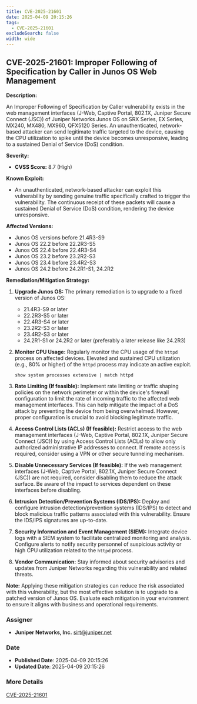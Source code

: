 ```yaml
---
title: CVE-2025-21601
date: 2025-04-09 20:15:26
tags:
  - CVE-2025-21601
excludeSearch: false
width: wide
---
```


## CVE-2025-21601: Improper Following of Specification by Caller in Junos OS Web Management

**Description:**

An Improper Following of Specification by Caller vulnerability exists in the web management interfaces (J-Web, Captive Portal, 802.1X, Juniper Secure Connect (JSC)) of Juniper Networks Junos OS on SRX Series, EX Series, MX240, MX480, MX960, QFX5120 Series. An unauthenticated, network-based attacker can send legitimate traffic targeted to the device, causing the CPU utilization to spike until the device becomes unresponsive, leading to a sustained Denial of Service (DoS) condition.

**Severity:**

*   **CVSS Score:** 8.7 (High)

**Known Exploit:**

*   An unauthenticated, network-based attacker can exploit this vulnerability by sending genuine traffic specifically crafted to trigger the vulnerability. The continuous receipt of these packets will cause a sustained Denial of Service (DoS) condition, rendering the device unresponsive.

**Affected Versions:**

*   Junos OS versions before 21.4R3-S9
*   Junos OS 22.2 before 22.2R3-S5
*   Junos OS 22.4 before 22.4R3-S4
*   Junos OS 23.2 before 23.2R2-S3
*   Junos OS 23.4 before 23.4R2-S3
*   Junos OS 24.2 before 24.2R1-S1, 24.2R2

**Remediation/Mitigation Strategy:**

1.  **Upgrade Junos OS:** The primary remediation is to upgrade to a fixed version of Junos OS:
    *   21.4R3-S9 or later
    *   22.2R3-S5 or later
    *   22.4R3-S4 or later
    *   23.2R2-S3 or later
    *   23.4R2-S3 or later
    *   24.2R1-S1 or 24.2R2 or later (preferably a later release like 24.2R3)

2.  **Monitor CPU Usage:** Regularly monitor the CPU usage of the `httpd` process on affected devices. Elevated and sustained CPU utilization (e.g., 80% or higher) of the `httpd` process may indicate an active exploit.

        show system processes extensive | match httpd
    
3.  **Rate Limiting (If feasible):** Implement rate limiting or traffic shaping policies on the network perimeter or within the device's firewall configuration to limit the rate of incoming traffic to the affected web management interfaces.  This can help mitigate the impact of a DoS attack by preventing the device from being overwhelmed. However, proper configuration is crucial to avoid blocking legitimate traffic.

4.  **Access Control Lists (ACLs) (If feasible):** Restrict access to the web management interfaces (J-Web, Captive Portal, 802.1X, Juniper Secure Connect (JSC)) by using Access Control Lists (ACLs) to allow only authorized administrative IP addresses to connect.  If remote access is required, consider using a VPN or other secure tunneling mechanism.

5.  **Disable Unnecessary Services (If feasible):** If the web management interfaces (J-Web, Captive Portal, 802.1X, Juniper Secure Connect (JSC)) are not required, consider disabling them to reduce the attack surface.  Be aware of the impact to services dependent on these interfaces before disabling.

6.  **Intrusion Detection/Prevention Systems (IDS/IPS):** Deploy and configure intrusion detection/prevention systems (IDS/IPS) to detect and block malicious traffic patterns associated with this vulnerability. Ensure the IDS/IPS signatures are up-to-date.

7.  **Security Information and Event Management (SIEM):** Integrate device logs with a SIEM system to facilitate centralized monitoring and analysis. Configure alerts to notify security personnel of suspicious activity or high CPU utilization related to the `httpd` process.

8. **Vendor Communication:** Stay informed about security advisories and updates from Juniper Networks regarding this vulnerability and related threats.

**Note:** Applying these mitigation strategies can reduce the risk associated with this vulnerability, but the most effective solution is to upgrade to a patched version of Junos OS. Evaluate each mitigation in your environment to ensure it aligns with business and operational requirements.

### Assigner
- **Juniper Networks, Inc.** <sirt@juniper.net>

### Date
- **Published Date**: 2025-04-09 20:15:26
- **Updated Date**: 2025-04-09 20:15:26

### More Details
[CVE-2025-21601](https://www.cvedetails.com/cve/CVE-2025-21601)